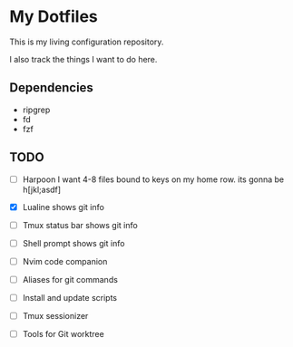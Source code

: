 # My Dotfiles
This is my living configuration repository.

I also track the things I want to do here.

## Dependencies
- ripgrep
- fd
- fzf


## TODO
- [ ] Harpoon
    I want 4-8 files bound to keys on my home row.
    its gonna be <leader>h[jkl;asdf]
- [x] Lualine shows git info
- [ ] Tmux status bar shows git info
- [ ] Shell prompt shows git info
- [ ] Nvim code companion
- [ ] Aliases for git commands
- [ ] Install and update scripts
- [ ] Tmux sessionizer
- [ ] Tools for Git worktree

